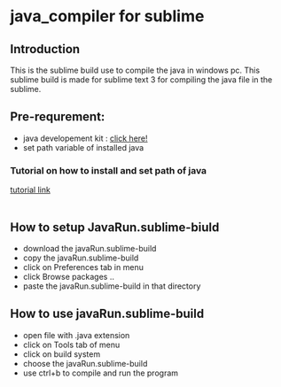 # java_compiler for sublime

## Introduction

This is the sublime build use to compile the java in windows pc. This sublime build is made for sublime text 3 for compiling the java file in the sublime.

## Pre-requrement:

- java developement kit : [click here!](https://www.oracle.com/java/technologies/javase-downloads.html)<br>
- set path variable of installed java<br>

### Tutorial on how to install and set path of java
[tutorial link](https://youtu.be/IJ-PJbvJBGs)
<br><br>
## How to setup JavaRun.sublime-biuld

- download the javaRun.sublime-build
- copy the javaRun.sublime-build
- click on Preferences tab in menu
- click Browse packages ..
- paste the javaRun.sublime-build in that directory

## How to use javaRun.sublime-build
- open file with .java extension
- click on Tools tab of menu
- click on build system
- choose the javaRun.sublime-build
- use ctrl+b to compile and run the program

